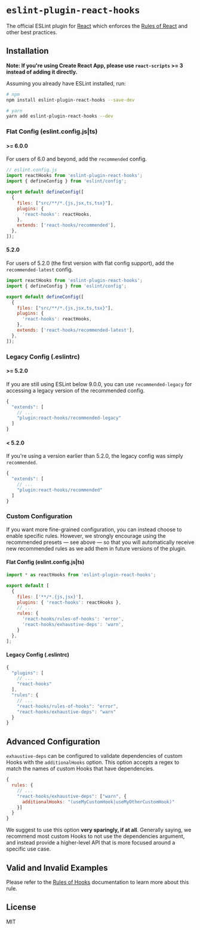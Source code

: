 # `eslint-plugin-react-hooks`

The official ESLint plugin for [React](https://react.dev) which enforces the [Rules of React](https://react.dev/reference/eslint-plugin-react-hooks) and other best practices.

## Installation

**Note: If you're using Create React App, please use `react-scripts` >= 3 instead of adding it directly.**

Assuming you already have ESLint installed, run:

```sh
# npm
npm install eslint-plugin-react-hooks --save-dev

# yarn
yarn add eslint-plugin-react-hooks --dev
```

### Flat Config (eslint.config.js|ts)

#### >= 6.0.0

For users of 6.0 and beyond, add the `recommended` config.

```js
// eslint.config.js
import reactHooks from 'eslint-plugin-react-hooks';
import { defineConfig } from 'eslint/config';

export default defineConfig([
  {
    files: ["src/**/*.{js,jsx,ts,tsx}"],
    plugins: {
      'react-hooks': reactHooks,
    },
    extends: ['react-hooks/recommended'],
  },
]);
```

#### 5.2.0

For users of 5.2.0 (the first version with flat config support), add the `recommended-latest` config.

```js
import reactHooks from 'eslint-plugin-react-hooks';
import { defineConfig } from 'eslint/config';

export default defineConfig([
  {
    files: ["src/**/*.{js,jsx,ts,tsx}"],
    plugins: {
      'react-hooks': reactHooks,
    },
    extends: ['react-hooks/recommended-latest'],
  },
]);
```

### Legacy Config (.eslintrc)

#### >= 5.2.0

If you are still using ESLint below 9.0.0, you can use `recommended-legacy` for accessing a legacy version of the recommended config.

```js
{
  "extends": [
    // ...
    "plugin:react-hooks/recommended-legacy"
  ]
}
```

#### < 5.2.0

If you're using a version earlier than 5.2.0, the legacy config was simply `recommended`.

```js
{
  "extends": [
    // ...
    "plugin:react-hooks/recommended"
  ]
}
```

### Custom Configuration

If you want more fine-grained configuration, you can instead choose to enable specific rules. However, we strongly encourage using the recommended presets — see above — so that you will automatically receive new recommended rules as we add them in future versions of the plugin.

#### Flat Config (eslint.config.js|ts)

```js
import * as reactHooks from 'eslint-plugin-react-hooks';

export default [
  {
    files: ['**/*.{js,jsx}'],
    plugins: { 'react-hooks': reactHooks },
    // ...
    rules: {
      'react-hooks/rules-of-hooks': 'error',
      'react-hooks/exhaustive-deps': 'warn',
    }
  },
];
```

#### Legacy Config (.eslintrc)
```js
{
  "plugins": [
    // ...
    "react-hooks"
  ],
  "rules": {
    // ...
    "react-hooks/rules-of-hooks": "error",
    "react-hooks/exhaustive-deps": "warn"
  }
}
```

## Advanced Configuration

`exhaustive-deps` can be configured to validate dependencies of custom Hooks with the `additionalHooks` option.
This option accepts a regex to match the names of custom Hooks that have dependencies.

```js
{
  rules: {
    // ...
    "react-hooks/exhaustive-deps": ["warn", {
      additionalHooks: "(useMyCustomHook|useMyOtherCustomHook)"
    }]
  }
}
```

We suggest to use this option **very sparingly, if at all**. Generally saying, we recommend most custom Hooks to not use the dependencies argument, and instead provide a higher-level API that is more focused around a specific use case.

## Valid and Invalid Examples

Please refer to the [Rules of Hooks](https://react.dev/reference/rules/rules-of-hooks) documentation to learn more about this rule.

## License

MIT
